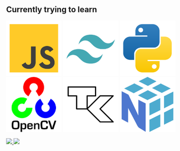 ## Currently trying to learn

<p align="left">
  <img src="js-svgrepo-com.svg" class="js" alt="javascript" width="150"/>
  <img src="tailwind-svgrepo-com.svg" class="tw" alt="tailwind" width="150"/>
  <img src="python-svgrepo-com.svg" class="py" alt="python" width="150"/>
  <img src="opencv-svgrepo-com.svg" class="cv2" alt="opencv" width="150"/>
  <img src="tk-svgrepo-com.svg" class="tk" alt="tkinter" width="150"/>
  <img src="numpy-svgrepo-com.svg" class="np" alt="numpy" width="150"/>
</p>
<p align="left" margin="2px">
  <a href="https://github.com/NotSabrina">
    <img src="https://img.shields.io/github/followers/NotSabrina?label=Follow&style=social" width="100"/>
  </a>
  <a href="https://github.com/NotSabrina">
    <img src="https://komarev.com/ghpvc/?username=NotSabrina&color=brightgreen" width="100"/>
  </a>
</p>




